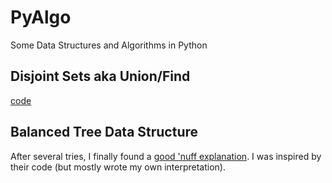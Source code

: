 # PyAlgo
Some Data Structures and Algorithms in Python

## Disjoint Sets aka Union/Find
[code](https://github.com/tzaffi/PyAlgo/blob/main/data_structures/union_find.py)

## Balanced Tree Data Structure
After several tries, I finally found a [good 'nuff explanation](https://bradfieldcs.com/algos/trees/avl-trees/). I was inspired by their code (but mostly wrote my own interpretation).
